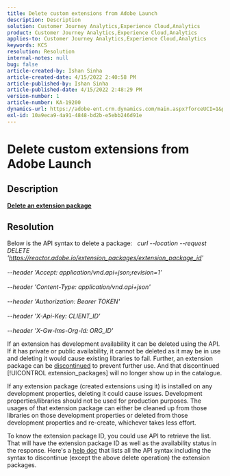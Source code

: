 ```yaml
---
title: Delete custom extensions from Adobe Launch
description: Description
solution: Customer Journey Analytics,Experience Cloud,Analytics
product: Customer Journey Analytics,Experience Cloud,Analytics
applies-to: Customer Journey Analytics,Experience Cloud,Analytics
keywords: KCS
resolution: Resolution
internal-notes: null
bug: false
article-created-by: Ishan Sinha
article-created-date: 4/15/2022 2:40:58 PM
article-published-by: Ishan Sinha
article-published-date: 4/15/2022 2:48:29 PM
version-number: 1
article-number: KA-19200
dynamics-url: https://adobe-ent.crm.dynamics.com/main.aspx?forceUCI=1&pagetype=entityrecord&etn=knowledgearticle&id=d53e500b-cabc-ec11-983f-0022480b4e7f
exl-id: 10a9eca9-4a91-4848-bd2b-e5ebb246d91e
---
```

# Delete custom extensions from Adobe Launch

## Description

<u><b>Delete an extension package</b></u>

## Resolution


Below is the API syntax to delete a package:
 
*curl --location --request DELETE 'https://reactor.adobe.io/extension_packages/extension_package_id' \
<br>--header 'Accept: application/vnd.api+json;revision=1' \
<br>--header 'Content-Type: application/vnd.api+json' \
<br>--header 'Authorization: Bearer TOKEN' \
<br>--header 'X-Api-Key: CLIENT_ID' \
<br>--header 'X-Gw-Ims-Org-Id: ORG_ID'*

If an extension has development availability it can be deleted using the API. If it has private or public availability, it cannot be deleted as it may be in use and deleting it would cause existing libraries to fail. Further, an extension package can be [discontinued](https://experienceleague.adobe.com/docs/experience-platform/tags/api/endpoints/extension-packages.html?lang=en#discontinue) to prevent further use. And that discontinued [!UICONTROL extension_packages] will no longer show up in the catalogue.

If any extension package (created extensions using it) is installed on any development properties, deleting it could cause issues. Development properties/libraries should not be used for production purposes. The usages of that extension package can either be cleaned up from those libraries on those development properties or deleted from those development properties and re-create, whichever takes less effort.

To know the extension package ID, you could use API to retrieve the list. That will have the extension package ID as well as the availability status in the response. Here's a [help doc](https://experienceleague.adobe.com/docs/experience-platform/tags/api/endpoints/extension-packages.html?lang=en#list) that lists all the API syntax including the syntax to discontinue (except the above delete operation) the extension packages.
